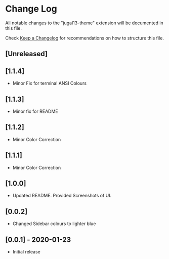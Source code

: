 # Change Log

All notable changes to the "jugal13-theme" extension will be documented in this file.

Check [Keep a Changelog](http://keepachangelog.com/) for recommendations on how to structure this file.

## [Unreleased]

## [1.1.4]

- Minor Fix for terminal ANSI Colours

## [1.1.3]

- Minor fix for README

## [1.1.2]

- Minor Color Correction

## [1.1.1]

- Minor Color Correction

## [1.0.0]

- Updated README. Provided Screenshots of UI.

## [0.0.2]

- Changed Sidebar colours to lighter blue

## [0.0.1] - 2020-01-23

- Initial release
